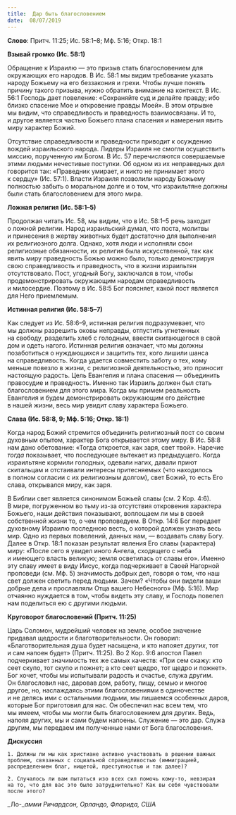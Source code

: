 ```yaml
---
title:  Дар быть благословением
date:  08/07/2019
---
```


**Слово**: Притч. 11:25; Ис. 58:1–8; Мф. 5:16; Откр. 18:1

**Взывай громко (Ис. 58:1)**

Обращение к Израилю — это призыв стать благословением для окружающих его народов. В Ис. 58:1 мы видим требование указать народу Божьему на его беззакония и грехи. Чтобы лучше понять причину такого призыва, нужно обратить внимание на контекст. В Ис. 56:1 Господь дает повеление: «Сохраняйте суд и делайте правду; ибо близко спасение Мое и откровение правды Моей». В этом отрывке мы видим, что справедливость и праведность взаимосвязаны. И то, и другое является частью Божьего плана спасения и намерения явить миру характер Божий.

Отсутствие справедливости и праведности приводит к осуждению вождей израильского народа. Лидеры Израиля не смогли осуществить миссию, порученную им Богом. В Ис. 57 перечисляются совершаемые этими людьми нечестивые поступки. Об одном из их неправедных дел говорится так: «Праведник умирает, и никто не принимает этого к сердцу» (Ис. 57:1). Власти Израиля позволили народу Божьему полностью забыть о моральном долге и о том, что израильтяне должны были стать благословением для этого мира.

**Ложная религия (Ис. 58:1–5)**

Продолжая читать Ис. 58, мы видим, что в Ис. 58:1–5 речь заходит о ложной религии. Народ израильский думал, что поста, молитвы и принесения в жертву животных будет достаточно для выполнения их религиозного долга. Однако, хотя люди и исполняли свои религиозные обязанности, их религия была искусственной, так как явить миру праведность Божью можно было, только демонстрируя свою справедливость и праведность, что в жизни израильтян отсутствовало. Пост, угодный Богу, заключался в том, чтобы продемонстрировать окружающим народам справедливость и милосердие. Поэтому в Ис. 58:5 Бог поясняет, какой пост является для Него приемлемым.

**Истинная религия (Ис. 58:5–7)**

Как следует из Ис. 58:6–9, истинная религия подразумевает, что мы должны разрешить оковы неправды, отпустить угнетенных на свободу, разделить хлеб с голодным, ввести скитающегося в свой дом и одеть нагого. Истинная религия означает, что мы должны позаботиться о нуждающихся и защитить тех, кого лишили шанса на справедливость. Когда удается совместить заботу о тех, кому меньше повезло в жизни, с религиозной деятельностью, это приносит настоящую радость. Цель Евангелия и плана спасения — объединить правосудие и праведность. Именно так Израиль должен был стать благословением для этого мира. Когда мы примем реальность Евангелия и будем демонстрировать окружающим его действие в нашей жизни, весь мир увидит славу характера Божьего.

**Слава (Ис. 58:8, 9; Мф. 5:16; Откр. 18:1)**

Когда народ Божий стремится объединить религиозный пост со своим духовным опытом, характер Бога открывается этому миру. В Ис. 58:8 нам дано обетование: «Тогда откроется, как заря, свет твой». Наречие _тогда_ показывает, что последующее вытекает из предыдущего. Когда израильтяне кормили голодных, одевали нагих, давали приют скитальцам и отстаивали интересы притесняемых (что находилось в полном согласии с их религиозным долгом), свет Божий, то есть Его слава, открывался миру, как заря.

В Библии свет является синонимом Божьей славы (см. 2 Кор. 4:6). В мире, погруженном во тьму из-за отсутствия откровения характера Божьего, наши действия показывают, воплощаем ли мы в своей собственной жизни то, о чем проповедуем. В Откр. 14:6 Бог передает духовному Израилю последнюю весть, о которой должен узнать весь мир. Одно из первых повелений, данных нам, — воздавать славу Богу. Далее в Откр. 18:1 показан результат явления Его славы (характера) миру: «После сего я увидел иного Ангела, сходящего с неба и имеющего власть великую; земля осветилась от славы его». Именно эту славу имеет в виду Иисус, когда подчеркивает в Своей Нагорной проповеди (см. Мф. 5) значимость добрых дел, говоря о том, что наш свет должен светить перед людьми. Зачем? «Чтобы они видели ваши добрые дела и прославляли Отца вашего Небесного» (Мф. 5:16). Мир отчаянно нуждается в том, чтобы видеть эту славу, и Господь повелел нам поделиться ею с другими людьми.

**Круговорот благословений (Притч. 11:25)**

Царь Соломон, мудрейший человек на земле, особое значение придавал щедрости и благотворительности. Он говорил: «Благотворительная душа будет насыщена, и кто напояет _других_, тот и сам напоен будет» (Притч. 11:25). Во 2 Кор. 9:6 апостол Павел подчеркивает значимость тех же самых качеств: «При сем скажу: кто сеет скупо, тот скупо и пожнет; а кто сеет щедро, тот щедро и пожнет». Бог хочет, чтобы мы испытывали радость и счастье, служа другим. Он благословил нас, даровав дом, работу, пищу, семью и многое другое, но, наслаждаясь этими благословениями в одиночестве и не делясь ими с остальными людьми, мы лишаемся особенных даров, которые Бог приготовил для нас. Он обеспечил нас всем тем, что мы имеем, чтобы мы могли быть благословением для других. Ведь, напояя других, мы и сами будем напоены. Служение — это дар. Служа другим, мы передаем им полученные нами от Бога благословения.

**Дискуссия**

`1.	Должны ли мы как христиане активно участвовать в решении важных проблем, связанных с социальной справедливостью (иммиграцией, распределением благ, нищетой, преступностью и так далее)?`

`2.	Случалось ли вам пытаться изо всех сил помочь кому-то, невзирая на то, что для вас это было затруднительно? Как вы себя чувствовали после этого?`

_Ло-__амми Ричардсон, Орландо, Флорида, США_